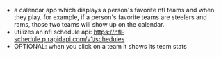 - a calendar app which displays a person's favorite nfl teams and when they play. for example, if a person's favorite teams are steelers and rams, those two teams will show up on the calendar.
- utilizes an nfl schedule api: https://nfl-schedule.p.rapidapi.com/v1/schedules
- OPTIONAL: when you click on a team it shows its team stats